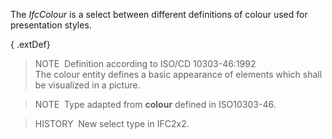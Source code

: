 The _IfcColour_ is a select between different definitions of colour used for presentation styles.

{ .extDef}
> NOTE&nbsp; Definition according to ISO/CD 10303-46:1992  
> The colour entity defines a basic appearance of elements which shall be visualized in a picture.

> NOTE&nbsp; Type adapted from **colour** defined in ISO10303-46.

> HISTORY&nbsp; New select type in IFC2x2.